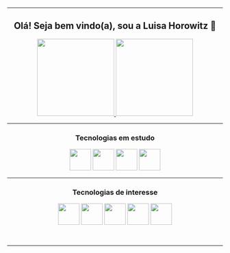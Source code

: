 <div align="center">
  
  <hr>
  
  <h2> Olá! Seja bem vindo(a), sou a Luisa Horowitz 🥰 </h2>
  
  <a href="https://github.com/luhoro">
    <img height="180em" src="https://github-readme-streak-stats.herokuapp.com/?user=luhoro&theme=aura">
    <img height="180em"  src="https://github-readme-stats.vercel.app/api/top-langs/?username=luhoro&layout=compact&theme=aura">
  </a>
  
  <hr>
  
  <h3> Tecnologias em estudo </h3>
  <img height="50px" width="50px" src="https://cdn.jsdelivr.net/gh/devicons/devicon/icons/html5/html5-plain-wordmark.svg" />
  <img height="50px" width="50px" src="https://cdn.jsdelivr.net/gh/devicons/devicon/icons/css3/css3-plain-wordmark.svg" />
  <img height="50px" width="50px" src="https://cdn.jsdelivr.net/gh/devicons/devicon/icons/sass/sass-original.svg" />
  <img height="50px" width="50px" src="https://cdn.jsdelivr.net/gh/devicons/devicon/icons/javascript/javascript-plain.svg" />
  
  <hr>
  
  <h3> Tecnologias de interesse </h3>
  <img height="50px" width="50px" src="https://cdn.jsdelivr.net/gh/devicons/devicon/icons/bootstrap/bootstrap-plain-wordmark.svg" />
  <img height="50px" width="50px" src="https://cdn.jsdelivr.net/gh/devicons/devicon/icons/tailwindcss/tailwindcss-plain.svg" />
  <img height="50px" width="50px" src="https://cdn.jsdelivr.net/gh/devicons/devicon/icons/typescript/typescript-plain.svg" />
  <img height="50px" width="50px" src="https://cdn.jsdelivr.net/gh/devicons/devicon/icons/nodejs/nodejs-plain.svg" />
  <img height="50px" width="50px" src="https://cdn.jsdelivr.net/gh/devicons/devicon/icons/react/react-original-wordmark.svg" />
  
  <br><hr>
  
</div>




